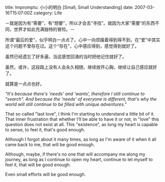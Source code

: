 title: Impromptu: 小小的明白 [Small, Small Understanding]
date: 2007-03-16T15:07:00Z
category: Life

－就是因为有“需要”，有“想要”，所以才会去“寻找”。就因为大家“需要”的东西不同，世界才如此充满独特的冒险。－

所谓“最后的爱”，似乎明白一点点了。心中一向烦躁着得到得不到，在“爱”中其实这个问题不曾存在过。这个“存在”，心中感应得到，感觉得到就好了。

虽然已经遗忘了好多遍，当这感觉回涌的当时把他记住就好了。

虽然，或许，这段路上没有人会永久相随，继续放开心胸，继续让自己感应就好了。

就算是一点点也好。

*"It's because there's 'needs' and 'wants', therefore I still continue to "search". And because the 'needs' of everyone is different, that's why the world will still continue to be filled with unique adventures."*

That so called "last love", I think I'm starting to understand a little bit of it. That inner frustration that whether I'll be able to have it or not, in "love" this question does not exist at all. This "existence", as long my heart is capable to sense, to feel it, that's good enough.

Although I forgot about it many times, as long as I'm aware of it when it all came back to me, that will be good enough.

Although, maybe, if there's no one that will accompany me along my journey, as long as I continue to open my heart, continue to let myself to feel it, that will be good enough.

Even small efforts will be good enough.
